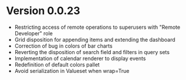 # Version 0.0.23

- Restricting access of remote operations to superusers with "Remote Developer" role
- Grid disposition for appending items and extending the dashboard
- Correction of bug in colors of bar charts
- Reverting the disposition of search field and filters in query sets
- Implementation of calendar renderer to display events
- Redefinition of default colors pallet
- Avoid serialization in Valueset when wrap=True
